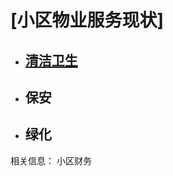 
# [小区物业服务现状]



- ## [清洁卫生](/clean)
- ## 保安
- ## 绿化


相关信息：
小区财务




<!--

# [业主寻找组织](/contact)
# 小区物业服务情况

- ## [罗湖金岸物业管理服务合同补充协议](/document/罗湖金岸物业管理服务合同补充协议.pdf)

## 清洁卫生

## 电梯

-->


